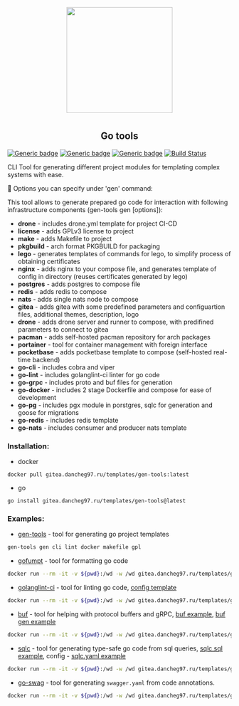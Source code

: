 <p align="center">
<img style="align: center; padding-left: 10px; padding-right: 10px; padding-bottom: 10px;" width="238px" height="238px" src="https://gitea.dancheg97.ru/repo-avatars/67-4297f15da3e76c29478ec89973007622" />
</p>

<h2 align="center">Go tools</h2>

[![Generic badge](https://img.shields.io/badge/LICENSE-GPLv3-red.svg)](https://gitea.dancheg97.ru/templates/gen-tools/src/branch/main/LICENSE)
[![Generic badge](https://img.shields.io/badge/GITEA-REPO-orange.svg)](https://gitea.dancheg97.ru/templates/gen-tools)
[![Generic badge](https://img.shields.io/badge/DOCKER-CONTAINER-blue.svg)](https://gitea.dancheg97.ru/templates/-/packages/container/gen-tools/latest)
[![Build Status](https://drone.dancheg97.ru/api/badges/templates/gen-tools/status.svg)](https://drone.dancheg97.ru/templates/gen-tools)

CLI Tool for generating different project modules for templating complex systems
with ease.

📃 Options you can specify under 'gen' command:

This tool allows to generate prepared go code for interaction with following
infrastructure components (gen-tools gen [options]):

- **drone** - includes drone.yml template for project CI-CD
- **license** - adds GPLv3 license to project
- **make** - adds Makefile to project
- **pkgbuild** - arch format PKGBUILD for packaging
- **lego** - generates templates of commands for lego, to simplify process of obtaining certificates
- **nginx** - adds nginx to your compose file, and generates template of config in directory (reuses certificates generated by lego)
- **postgres** - adds postgres to compose file
- **redis** - adds redis to compose
- **nats** - adds single nats node to compose
- **gitea** - adds gitea with some predefined parameters and configuartion files, additional themes, description, logo
- **drone** - adds drone server and runner to compose, with predifined parameters to connect to gitea
- **pacman** - adds self-hosted pacman repository for arch packages
- **portainer** - tool for container management with foreign interface
- **pocketbase** - adds pocketbase template to compose (self-hosted real-time backend)
- **go-cli** - includes cobra and viper
- **go-lint** - includes golanglint-ci linter for go code
- **go-grpc** - includes proto and buf files for generation
- **go-docker** - includes 2 stage Dockerfile and compose for ease of development
- **go-pg** - includes pgx module in porstgres, sqlc for generation and goose for migrations
- **go-redis** - includes redis template
- **go-nats** - includes consumer and producer nats template

### Installation:

- docker

```
docker pull gitea.dancheg97.ru/templates/gen-tools:latest
```

- go

```
go install gitea.dancheg97.ru/templates/gen-tools@latest
```

### Examples:

- [gen-tools](README.md) - tool for generating go project templates

```sh
gen-tools gen cli lint docker makefile gpl
```

- [gofumpt](https://github.com/mvdan/gofumpt) - tool for formatting go code

```sh
docker run --rm -it -v ${pwd}:/wd -w /wd gitea.dancheg97.ru/templates/gen-tools:latest gofumpt --help
```

- [golanglint-ci](https://golangci-lint.run/) - tool for linting go code, [config template](.golangci.yml)

```sh
docker run --rm -it -v ${pwd}:/wd -w /wd gitea.dancheg97.ru/templates/gen-tools:latest golanglint-ci --help
```

- [buf](https://docs.buf.build/introduction) - tool for helping with protocol buffers and gRPC, [buf example](buf.yaml), [buf gen example](buf.gen.yaml)

```sh
docker run --rm -it -v ${pwd}:/wd -w /wd gitea.dancheg97.ru/templates/gen-tools:latest buf --help
```

- [sqlc](https://docs.sqlc.dev/en/stable) - tool for generating type-safe go code from sql queries, [sqlc.sql example](sqlc.sql), config - [sqlc.yaml example](sqlc.yaml)

```sh
docker run --rm -it -v ${pwd}:/wd -w /wd gitea.dancheg97.ru/templates/gen-tools:latest sqlc --help
```

- [go-swag](https://github.com/swaggo/swag) - tool for generating `swagger.yaml` from code annotations.

```sh
docker run --rm -it -v ${pwd}:/wd -w /wd gitea.dancheg97.ru/templates/gen-tools:latest swag --help
```

<!--

TODO

- add working PKGBUILD to get ability to install via yay
- add github&gitflic push via drone-ci

-->
